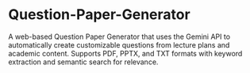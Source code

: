 # Question-Paper-Generator
A web-based Question Paper Generator that uses the Gemini API to automatically create customizable questions from lecture plans and academic content. Supports PDF, PPTX, and TXT formats with keyword extraction and semantic search for relevance.
